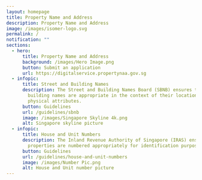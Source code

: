 ```yaml
---
layout: homepage
title: Property Name and Address
description: Property Name and Address
image: /images/isomer-logo.svg
permalink: /
notification: ""
sections:
  - hero:
      title: Property Name and Address
      background: /images/Hero Image.png
      button: Submit an application
      url: https://digitalservice.propertynaa.gov.sg
  - infopic:
      title: Street and Building Names
      description: The Street and Building Names Board (SBNB) ensures that street and
        building names are appropriate in the context of their location and
        physical attributes.
      button: Guidelines
      url: /guidelines/sbnb
      image: /images/Singapore Skyline 4k.png
      alt: Singapore skyline picture
  - infopic:
      title: House and Unit Numbers
      description: The Inland Revenue Authority of Singapore (IRAS) ensures that
        properties are numbered appropriately for identification purposes.
      button: Guidelines
      url: /guidelines/house-and-unit-numbers
      image: /images/Number Pic.png
      alt: House and Unit number picture
---
```

